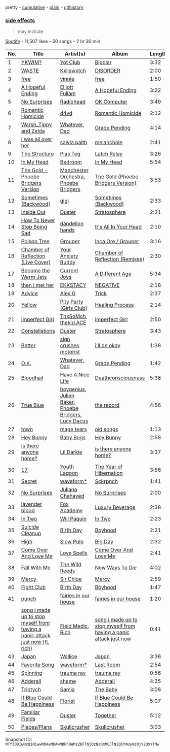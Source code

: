 pretty - [cumulative](/playlists/cumulative/37i9dQZF1DXbBvGj4yKFAG.md) - [plain](/playlists/plain/37i9dQZF1DXbBvGj4yKFAG) - [githistory](https://github.githistory.xyz/mackorone/spotify-playlist-archive/blob/main/playlists/plain/37i9dQZF1DXbBvGj4yKFAG)

### [side effects](https://open.spotify.com/playlist/37i9dQZF1DXbBvGj4yKFAG)

> may include

[Spotify](https://open.spotify.com/user/spotify) - 11,507 likes - 50 songs - 2 hr 30 min

| No. | Title | Artist(s) | Album | Length |
|---|---|---|---|---|
| 1 | [YKWIM?](https://open.spotify.com/track/2vWBUC9djv6BtiGlmKiQaH) | [Yot Club](https://open.spotify.com/artist/6FugQjLquBF4JzATRN70bR) | [Bipolar](https://open.spotify.com/album/60jUlxAOAcsiQUEW0XLroT) | 3:32 |
| 2 | [WASTE](https://open.spotify.com/track/4NgherJDfCXWBZBYheM4jK) | [Kxllswxtch](https://open.spotify.com/artist/2VDZoCBGjxbHJbnzSX5nP6) | [DISORDER](https://open.spotify.com/album/3yKGB4IYu6MeLkhFJFn9eI) | 2:00 |
| 3 | [free](https://open.spotify.com/track/7bVTZawHTGmJo2dVJ6y65a) | [vinnie](https://open.spotify.com/artist/49gybyXyHSReIroJ8CpriJ) | [free](https://open.spotify.com/album/7hR2rKt5IBVMhecfhJqI9z) | 1:50 |
| 4 | [A Hopeful Ending](https://open.spotify.com/track/6G3Rl9I1mqrok2EyPeQ0PX) | [Elliott Fullam](https://open.spotify.com/artist/2Qxud5LpPRMREqYpOX3DQw) | [A Hopeful Ending](https://open.spotify.com/album/6AO2WCT8r2bYtdralBbzsq) | 3:22 |
| 5 | [No Surprises](https://open.spotify.com/track/10nyNJ6zNy2YVYLrcwLccB) | [Radiohead](https://open.spotify.com/artist/4Z8W4fKeB5YxbusRsdQVPb) | [OK Computer](https://open.spotify.com/album/6dVIqQ8qmQ5GBnJ9shOYGE) | 3:49 |
| 6 | [Romantic Homicide](https://open.spotify.com/track/1xK59OXxi2TAAAbmZK0kBL) | [d4vd](https://open.spotify.com/artist/5y8tKLUfMvliMe8IKamR32) | [Romantic Homicide](https://open.spotify.com/album/4B3FsNFguOEJ4TWEsct83B) | 2:12 |
| 7 | [Warsh\_Tippy and Zelda](https://open.spotify.com/track/3R0jMlEvot7UYLeulRfl8E) | [Whatever, Dad](https://open.spotify.com/artist/1wMNhhG8VUhDGZ249MZBtn) | [Grade Pending](https://open.spotify.com/album/7yFYYhAYCZpZQV4bA3t7nP) | 4:14 |
| 8 | [i was all over her](https://open.spotify.com/track/7svpAkwc6xaSxlbZ7V7JiS) | [salvia palth](https://open.spotify.com/artist/0pg0Zm8FsGAYy5kdHuBnSo) | [melanchole](https://open.spotify.com/album/23KJrzHF1IBfjzpRgTtaJx) | 2:41 |
| 9 | [The Structure](https://open.spotify.com/track/6nOKw3Ru2vnDetFnFTqWPH) | [Plas Teg](https://open.spotify.com/artist/7DfLOst9EGAaBbtoyrUxTu) | [Latch Relay](https://open.spotify.com/album/7BVF7TAhJX4bJDG4MjKONr) | 3:26 |
| 10 | [In My Head](https://open.spotify.com/track/5vwXQUwkpmnkJrfv69L6Mp) | [Bedroom](https://open.spotify.com/artist/7COP1HCvVq1cIpZcLQYoNe) | [In My Head](https://open.spotify.com/album/3okCOhHlfrEPaHZIIUo04l) | 5:54 |
| 11 | [The Gold \- Phoebe Bridgers Version](https://open.spotify.com/track/7qcXUzPwoxSBFxjTbNrV0B) | [Manchester Orchestra](https://open.spotify.com/artist/5wFXmYsg3KFJ8BDsQudJ4f), [Phoebe Bridgers](https://open.spotify.com/artist/1r1uxoy19fzMxunt3ONAkG) | [The Gold \(Phoebe Bridgers Version\)](https://open.spotify.com/album/5pCfjopxazLdvmLae6My9w) | 3:53 |
| 12 | [Sometimes \(Backwood\)](https://open.spotify.com/track/1ElGmhauttS9p7LwmHG9uM) | [gigi](https://open.spotify.com/artist/3FVGHhoCQxw0fmNhRMhmOT) | [Sometimes \(Backwood\)](https://open.spotify.com/album/3hdw3AH6dkRpONWlJnotZn) | 2:33 |
| 13 | [Inside Out](https://open.spotify.com/track/6WlmEymaXKMRs3D2c4j6os) | [Duster](https://open.spotify.com/artist/5AyEXCtu3xnnsTGCo4RVZh) | [Stratosphere](https://open.spotify.com/album/2S3289mypNw2zP0OpFexMb) | 2:21 |
| 14 | [How To Never Stop Being Sad](https://open.spotify.com/track/6ZLt6fyonW1xOGMBC9vJPJ) | [dandelion hands](https://open.spotify.com/artist/6mOWFF6HJ6krnIpW0CHLQm) | [It's All In Your Head](https://open.spotify.com/album/68WgULHIkX1dsZYsFPOWWR) | 2:10 |
| 15 | [Poison Tree](https://open.spotify.com/track/6Q5uDNuuFYa8ToL3CCoHPC) | [Grouper](https://open.spotify.com/artist/31uyAcnY0kjjKKIQZMKX4i) | [Inca Ore / Grouper](https://open.spotify.com/album/2oztVYt7jDJBTysn00vM6E) | 3:16 |
| 16 | [Chamber of Reflection \(Live Cover\)](https://open.spotify.com/track/2wCbsLmmjendUDzsMGubP0) | [Your Anxiety Buddy](https://open.spotify.com/artist/6krQn0Lyb7Wj0Yz03Z2Ts0) | [Chamber of Reflection \(Remixes\)](https://open.spotify.com/album/4SmPOUhbSUydP4jg0KZNfT) | 2:30 |
| 17 | [Become the Warm Jets](https://open.spotify.com/track/7Ko1ZXgGku1hjFH7LIfD33) | [Current Joys](https://open.spotify.com/artist/0m5FakHKCQdA7UN0PIzMcL) | [A Different Age](https://open.spotify.com/album/7tZp8ZodRmNpf1DTcHfV61) | 5:34 |
| 18 | [then i met her](https://open.spotify.com/track/5sFIYKbII6QzRT57hCza5Z) | [EKKSTACY](https://open.spotify.com/artist/0ynzbXwyCzxicMKHBoOkSH) | [NEGATIVE](https://open.spotify.com/album/2momrvUqAMigmBoOOKuavE) | 2:18 |
| 19 | [Advice](https://open.spotify.com/track/2XwcKJW9Q0gaDIZzg0dKQt) | [Alex G](https://open.spotify.com/artist/6lcwlkAjBPSKnFBZjjZFJs) | [Trick](https://open.spotify.com/album/3mUhfkEikAJjuvSDC1NEE4) | 2:37 |
| 20 | [Yellow](https://open.spotify.com/track/36Owb6DDJbBFXi86x3X61z) | [Pity Party \(Girls Club\)](https://open.spotify.com/artist/5J3QKfJDFyjR3Q2qRcRaIU) | [Healing Process](https://open.spotify.com/album/7k3PdFJ8APzpSCwptwI9cT) | 2:14 |
| 21 | [Imperfect Girl](https://open.spotify.com/track/7Hya7qJ4sbLuuD7821TXEB) | [ThxSoMch](https://open.spotify.com/artist/4MvZhE1iuzttcoyepkpfdF), [thekid.ACE](https://open.spotify.com/artist/4GqTDpyDAWrxQ9bVCtWIDM) | [Imperfect Girl](https://open.spotify.com/album/6FeYrUiHiN0ltYFdjybWKf) | 2:50 |
| 22 | [Constellations](https://open.spotify.com/track/1MXOWbSCEjoGwivtIMnlBV) | [Duster](https://open.spotify.com/artist/5AyEXCtu3xnnsTGCo4RVZh) | [Stratosphere](https://open.spotify.com/album/2S3289mypNw2zP0OpFexMb) | 3:43 |
| 23 | [Better](https://open.spotify.com/track/0Z94dtWElamDwU4NrcGoUR) | [sign crushes motorist](https://open.spotify.com/artist/02vrwnrNEeDRV96o9iPSYP) | [i'll be okay](https://open.spotify.com/album/3yLxcdaNKhpogNECAju75d) | 1:38 |
| 24 | [O.K.](https://open.spotify.com/track/3079KgxQ0kntfz3qTunWq6) | [Whatever, Dad](https://open.spotify.com/artist/1wMNhhG8VUhDGZ249MZBtn) | [Grade Pending](https://open.spotify.com/album/7yFYYhAYCZpZQV4bA3t7nP) | 1:42 |
| 25 | [Bloodhail](https://open.spotify.com/track/5qZ4c1EBVWpmz1GBaks8Uq) | [Have A Nice Life](https://open.spotify.com/artist/0FRKTwQSToXpCxYMhyUzYY) | [Deathconsciousness](https://open.spotify.com/album/6MH3CAXp8AN8ELrbex18dM) | 5:38 |
| 26 | [True Blue](https://open.spotify.com/track/0q7lFwAB16sO7zgNdG4Wkl) | [boygenius](https://open.spotify.com/artist/1hLiboQ98IQWhpKeP9vRFw), [Julien Baker](https://open.spotify.com/artist/12zbUHbPHL5DGuJtiUfsip), [Phoebe Bridgers](https://open.spotify.com/artist/1r1uxoy19fzMxunt3ONAkG), [Lucy Dacus](https://open.spotify.com/artist/07D1Bjaof0NFlU32KXiqUP) | [the record](https://open.spotify.com/album/3ChFT9NdwI13XCF2Bs0aaq) | 4:56 |
| 27 | [town](https://open.spotify.com/track/2vQpuxsZ6vRzJBjGZZ4Qwm) | [mage tears](https://open.spotify.com/artist/49z5htqDa2p7kjejLAbanc) | [old songs](https://open.spotify.com/album/7K6xxToK8V4QO8dmjRnyWn) | 1:13 |
| 28 | [Hey Bunny](https://open.spotify.com/track/6dkPmbwmIHvDXVG67ADlOj) | [Baby Bugs](https://open.spotify.com/artist/3TBTcHpZ3aV1g8rk8i1zb5) | [Hey Bunny](https://open.spotify.com/album/4yIIE1mHGuQIA4kbTZo0H3) | 2:58 |
| 29 | [is there anyone home?](https://open.spotify.com/track/51tWaNW17bJvFoe8kpgwIe) | [Lil Darkie](https://open.spotify.com/artist/62F9BiUmjqeXbBztCwiX1U) | [is there anyone home?](https://open.spotify.com/album/47Ea7xLnKRXbn06XfhZXpK) | 3:37 |
| 30 | [17](https://open.spotify.com/track/5UVBumEwdUnzvqxrXOYLFA) | [Youth Lagoon](https://open.spotify.com/artist/1Z2KInfSmPOzAIYyiaXeti) | [The Year of Hibernation](https://open.spotify.com/album/7jG32gfkuo10qarPgmWC7q) | 3:56 |
| 31 | [Secret](https://open.spotify.com/track/3qPZlJAvV95TnC4kFgTvnA) | [waveform\*](https://open.spotify.com/artist/6g12mLVmai580Y6SQnGjcd) | [Sckrpnch](https://open.spotify.com/album/46PCqFYcWdnQgra1P6Y7oz) | 1:41 |
| 32 | [No Surprises](https://open.spotify.com/track/62aaJpv0hPmj7HMc21zKwW) | [Juliana Chahayed](https://open.spotify.com/artist/2qvGuhgaubJ02pfiKcJAdR) | [No Surprises](https://open.spotify.com/album/4Ff20g63ORgfY7NBeiv86V) | 2:00 |
| 33 | [lavender blood](https://open.spotify.com/track/4sXwt3StCVkgLyxxvgVXrq) | [Fox Academy](https://open.spotify.com/artist/0JqRJZzARcjmH60HwUenow) | [Luxury Beverage](https://open.spotify.com/album/0Yo59wt8j5LFakGmqm16Iu) | 2:38 |
| 34 | [In Two](https://open.spotify.com/track/44vJetDdcFOhZhgpk69P41) | [Will Paquin](https://open.spotify.com/artist/0oouuXi8tdasgUgk520Jy6) | [In Two](https://open.spotify.com/album/2SPXnZX9rok5Wom82V3Lqh) | 2:23 |
| 35 | [Suicide Cleanup](https://open.spotify.com/track/5ibob4IdqDLEBi176GswYc) | [Birth Day](https://open.spotify.com/artist/75UKUI7fd2RjNRgy8oaNdt) | [Boyhood](https://open.spotify.com/album/1ghe8W4YxdcimjnpguMQTr) | 2:21 |
| 36 | [High](https://open.spotify.com/track/3GaamyFHQYbQi1ykc4nV4o) | [Slow Pulp](https://open.spotify.com/artist/2JFTRDi5v7JtqoouVe1z5D) | [Big Day](https://open.spotify.com/album/40cS75mUmnhW7W4L1ZCBLj) | 2:32 |
| 37 | [Come Over And Love Me](https://open.spotify.com/track/6MvuLjhCLJYqeV2pgZb5Mo) | [Love Spells](https://open.spotify.com/artist/5iiqhuffUTPEOjAUDj19IW) | [Come Over And Love Me](https://open.spotify.com/album/7ippU8a375W82GKPSTk0nM) | 2:41 |
| 38 | [Fall With Me](https://open.spotify.com/track/5E1duMn3Gz5CtPeEF8Vty2) | [The Wild Reeds](https://open.spotify.com/artist/3Q9WLyqkHw04V6DDtvPWwH) | [New Ways To Die](https://open.spotify.com/album/3H01vIyYQn5cYiL1QeFIGA) | 4:02 |
| 39 | [Mercy](https://open.spotify.com/track/5vWAgdYgGN5WXzKvfNwx2E) | [Sir Chloe](https://open.spotify.com/artist/6rniTPs9zN26kYnkPdFl1U) | [Mercy](https://open.spotify.com/album/6bLQpivQqQcSn5ACBdliRP) | 2:59 |
| 40 | [Fight Club](https://open.spotify.com/track/7EGFu3hR6VIubhJGr0fSl1) | [Birth Day](https://open.spotify.com/artist/75UKUI7fd2RjNRgy8oaNdt) | [Boyhood](https://open.spotify.com/album/1ghe8W4YxdcimjnpguMQTr) | 1:47 |
| 41 | [punch](https://open.spotify.com/track/6WMIBMdrYL293siiQCxCGi) | [fairies in our house](https://open.spotify.com/artist/0MwasiNhS1Awj9dnl3slBM) | [fairies in our house](https://open.spotify.com/album/4WH48WH3mmbI3bVSESexmo) | 1:20 |
| 42 | [song i made up to stop myself from having a panic attack just now \(ft\. rich\)](https://open.spotify.com/track/0LTOpiPy2PahUkpMYLW3JL) | [Field Medic](https://open.spotify.com/artist/4wMfqR1EZagrSlYndItxGQ), [Rich](https://open.spotify.com/artist/4us6IzRDlOknDIdzAFe1uQ) | [song i made up to stop myself from having a panic attack just now](https://open.spotify.com/album/7ubczqQBG332NdZGDYdtu0) | 0:41 |
| 43 | [Japan](https://open.spotify.com/track/6rY5RSURTuGXP6QEtHbU6k) | [Wallice](https://open.spotify.com/artist/6d6ts87Fxm1EdULf4CaLw4) | [Japan](https://open.spotify.com/album/0wV5WCUPa6puo3sGyitc6q) | 3:36 |
| 44 | [Favorite Song](https://open.spotify.com/track/5BqN9YxYxyXqrbS7FWpOWH) | [waveform\*](https://open.spotify.com/artist/6g12mLVmai580Y6SQnGjcd) | [Last Room](https://open.spotify.com/album/4tPzvYMdlRvpnMlXe8zAbz) | 2:54 |
| 45 | [Spinning](https://open.spotify.com/track/4ZtYV4eG1W40rWtyDy9SvA) | [trauma ray](https://open.spotify.com/artist/7mhFqGccO5U4pn90mix9S1) | [trauma ray](https://open.spotify.com/album/6DxOT2chpx586JqiRbqviT) | 0:56 |
| 46 | [Adderall](https://open.spotify.com/track/2zJDq0UXhz3mUvmncn4GA1) | [shame](https://open.spotify.com/artist/4IeWU3NYBI9mISFVhzXG8f) | [Adderall](https://open.spotify.com/album/2RzQZs8tIVQEBEfAwagNm3) | 4:25 |
| 47 | [Triptych](https://open.spotify.com/track/5SYfajDZMuiromYotmMp3i) | [Samia](https://open.spotify.com/artist/1Uk1GyijF6fSfX4mWq5bfR) | [The Baby](https://open.spotify.com/album/7faAwJDTt9Y8kVAcSHy9Y6) | 3:06 |
| 48 | [If Blue Could Be Happiness](https://open.spotify.com/track/7ANZJD6wzlHplIIA7AjsUx) | [Florist](https://open.spotify.com/artist/0VIiIxTNLeJOPoMLabwNtr) | [If Blue Could Be Happiness](https://open.spotify.com/album/6Urg55LAGNL5QKM0bz8g2v) | 5:07 |
| 49 | [Familiar Fields](https://open.spotify.com/track/2JaUbapUFcKEly61vqlaRz) | [Duster](https://open.spotify.com/artist/5AyEXCtu3xnnsTGCo4RVZh) | [Together](https://open.spotify.com/album/428iId26KsW5U3fhyC7S3W) | 5:12 |
| 50 | [Places/Plans](https://open.spotify.com/track/4FAuCkNkIlQnqfZiu60xd6) | [Skullcrusher](https://open.spotify.com/artist/1GUaQ6GpaxFPKZ0SCSsnwD) | [Skullcrusher](https://open.spotify.com/album/5pUNogl9gZPjnSkpfT8jxu) | 3:03 |

Snapshot ID: `MTY3ODIwNzQ1NiwwMDAwMDAwMDRhOWMzZDFlNjQzNzRmMGJlN2Q5YmUyNzRjY2UxYTMw`
